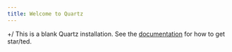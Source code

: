```yaml
---
title: Welcome to Quartz
---
```

+/
This is a blank Quartz installation.
See the [documentation](https://quartz.jzhao.xyz) for how to get star/ted.
